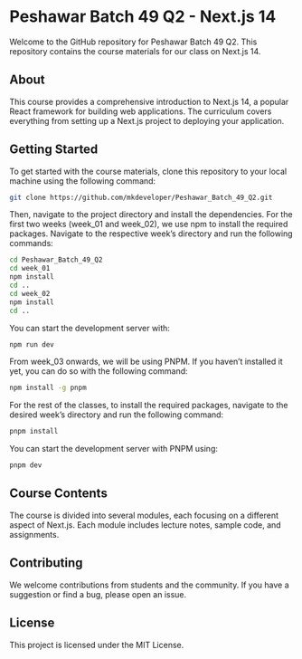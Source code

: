 # Peshawar Batch 49 Q2 - Next.js 14

Welcome to the GitHub repository for Peshawar Batch 49 Q2. This repository contains the course materials for our class on Next.js 14.

## About

This course provides a comprehensive introduction to Next.js 14, a popular React framework for building web applications. The curriculum covers everything from setting up a Next.js project to deploying your application.

## Getting Started

To get started with the course materials, clone this repository to your local machine using the following command:

```bash
git clone https://github.com/mkdeveloper/Peshawar_Batch_49_Q2.git
```

Then, navigate to the project directory and install the dependencies. For the first two weeks (week_01 and week_02), we use npm to install the required packages. Navigate to the respective week’s directory and run the following commands:

```bash
cd Peshawar_Batch_49_Q2
cd week_01
npm install
cd ..
cd week_02 
npm install
cd ..
```
You can start the development server with:
```bash
npm run dev
```

From week_03 onwards, we will be using PNPM. If you haven’t installed it yet, you can do so with the following command:
```bash
npm install -g pnpm
```

For the rest of the classes, to install the required packages, navigate to the desired week’s directory and run the following command:
```bash
pnpm install
```
You can start the development server with PNPM using:

```bash
pnpm dev
```

## Course Contents
The course is divided into several modules, each focusing on a different aspect of Next.js. Each module includes lecture notes, sample code, and assignments.

## Contributing
We welcome contributions from students and the community. If you have a suggestion or find a bug, please open an issue.

## License
This project is licensed under the MIT License.
